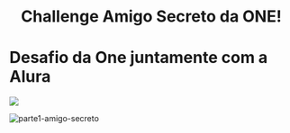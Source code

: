 <h1 align="center"> Challenge Amigo Secreto da ONE!</h1>

# Desafio da One juntamente com a Alura
<img src="https://github.com/user-attachments/assets/c1adda25-912a-4aee-b0eb-61a51515b66a">

![parte1-amigo-secreto](https://github.com/user-attachments/assets/c1adda25-912a-4aee-b0eb-61a51515b66a)
